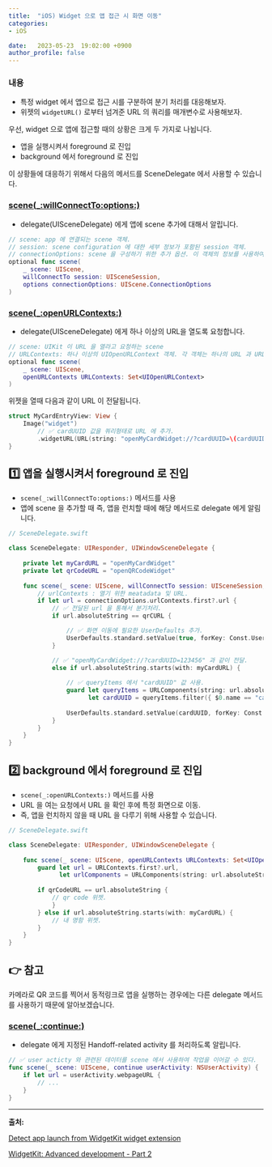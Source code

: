 ```yaml
---
title:  "iOS) Widget 으로 앱 접근 시 화면 이동"
categories:
- iOS

date:   2023-05-23  19:02:00 +0900
author_profile: false
---
```

### 내용

- 특정 widget 에서 앱으로 접근 시를 구분하여 분기 처리를 대응해보자.
- 위젯의 `widgetURL()` 로부터 넘겨준 URL 의 쿼리를 매개변수로 사용해보자.

우선, widget 으로 앱에 접근할 때의 상황은 크게 두 가지로 나뉩니다.

- 앱을 실행시켜서 foreground 로 진입
- background 에서 foreground 로 진입

이 상황들에 대응하기 위해서 다음의 메서드를 SceneDelegate 에서 사용할 수 있습니다.

### [scene(_:willConnectTo:options:)](https://developer.apple.com/documentation/uikit/uiscenedelegate/3197914-scene)

- delegate(UISceneDelegate) 에게 앱에 scene 추가에 대해서 알립니다.

```swift
// scene: app 에 연결되는 scene 객체.
// session: scene configuration 에 대한 세부 정보가 포함된 session 객체.
// connectionOptions: scene 을 구성하기 위한 추가 옵션. 이 객체의 정보를 사용하여 scene 생성을 일으킨 작업을 처리. 예를 들어, 사용자가 선택한 quick action 에 응답.
optional func scene(
    _ scene: UIScene,
    willConnectTo session: UISceneSession,
    options connectionOptions: UIScene.ConnectionOptions
)
```

### [scene(_:openURLContexts:)](https://developer.apple.com/documentation/uikit/uiscenedelegate/3238059-scene)

- delegate(UISceneDelegate) 에게 하나 이상의 URL을 열도록 요청합니다.

```swift
// scene: UIKit 이 URL 을 열라고 요청하는 scene
// URLContexts: 하나 이상의 UIOpenURLContext 객체. 각 객체는 하나의 URL 과 URL 을 열기 위한 추가적인 정보를 포함.
optional func scene(
    _ scene: UIScene,
    openURLContexts URLContexts: Set<UIOpenURLContext>
)
```

위젯을 열때 다음과 같이 URL 이 전달됩니다.

```swift
struct MyCardEntryView: View {
    Image("widget")
        // ✅ cardUUID 값을 쿼리형태로 URL 에 추가.
        .widgetURL(URL(string: "openMyCardWidget://?cardUUID=\(cardUUID)"))
}
```

## 1️⃣ 앱을 실행시켜서 foreground 로 진입

- `scene(_:willConnectTo:options:)` 메서드를 사용
- 앱에 scene 을 추가할 때 즉, 앱을 런치할 때에 해당 메서드로 delegate 에게 알림니다.

```swift
// SceneDelegate.swift

class SceneDelegate: UIResponder, UIWindowSceneDelegate {
    
    private let myCardURL = "openMyCardWidget"
    private let qrCodeURL = "openQRCodeWidget"
    
    func scene(_ scene: UIScene, willConnectTo session: UISceneSession, options connectionOptions: UIScene.ConnectionOptions) {
        // urlContexts : 열기 위한 meatadata 및 URL. 
        if let url = connectionOptions.urlContexts.first?.url {
            // ✅ 전달된 url 을 통해서 분기처리.
            if url.absoluteString == qrCURL {

                // ✅ 화면 이동에 필요한 UserDefaults 추가.
                UserDefaults.standard.setValue(true, forKey: Const.UserDefaultsKey.openQRCodeWidget)
            }

            // ✅ "openMyCardWidget://?cardUUID=123456" 과 같이 전달.
            else if url.absoluteString.starts(with: myCardURL) {
                
                // ✅ queryItems 에서 "cardUUID" 값 사용.
                guard let queryItems = URLComponents(string: url.absoluteString)?.queryItems,
                      let cardUUID = queryItems.filter({ $0.name == "cardUUID" }).first?.value else { return }
              
                UserDefaults.standard.setValue(cardUUID, forKey: Const.UserDefaultsKey.widgetCardUUID)
            }
        }
    }
}
```

## 2️⃣ background 에서 foreground 로 진입

- `scene(_:openURLContexts:)` 메서드를 사용
- URL 을 여는 요청에서 URL 을 확인 후에 특정 화면으로 이동.
- 즉, 앱을 런치하지 않을 때 URL 을 다루기 위해 사용할 수 있습니다.

```swift
// SceneDelegate.swift

class SceneDelegate: UIResponder, UIWindowSceneDelegate {
    
    func scene(_ scene: UIScene, openURLContexts URLContexts: Set<UIOpenURLContext>) {
        guard let url = URLContexts.first?.url,
              let urlComponents = URLComponents(string: url.absoluteString) else { return }
        
        if qrCodeURL == url.absoluteString {
            // qr code 위젯.
            }
        } else if url.absoluteString.starts(with: myCardURL) {
            // 내 명함 위젯.
        }
    }
}
```

## 👉 참고

카메라로 QR 코드를 찍어서 동적링크로 앱을 실행하는 경우에는 다른 delegate 메서드를 사용하기 때문에 알아보겠습니다.

### [scene(_:continue:)](https://developer.apple.com/documentation/uikit/uiscenedelegate/3238056-scene)

- delegate 에게 지정된 Handoff-related activity 를 처리하도록 알립니다.

```swift
// ✅ user acticty 와 관련된 데이터를 scene 에서 사용하여 작업을 이어갈 수 있다.
func scene(_ scene: UIScene, continue userActivity: NSUserActivity) {
    if let url = userActivity.webpageURL {
        // ...
    }
}
```

---

**출처:** 

[Detect app launch from WidgetKit widget extension](https://stackoverflow.com/questions/63697132/detect-app-launch-from-widgetkit-widget-extension)

[WidgetKit: Advanced development - Part 2](https://medium.com/kinandcartacreated/widgetkit-advanced-development-part-2-a675a617fdc9)
